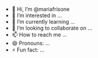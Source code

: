 - 👋 Hi, I’m @mariafrisone
- 👀 I’m interested in ...
- 🌱 I’m currently learning ...
- 💞️ I’m looking to collaborate on ...
- 📫 How to reach me ...
- 😄 Pronouns: ...
- ⚡ Fun fact: ...

<!---
mariafrisone/mariafrisone is a ✨ special ✨ repository because its `README.md` (this file) appears on your GitHub profile.
You can click the Preview link to take a look at your changes.
--->
